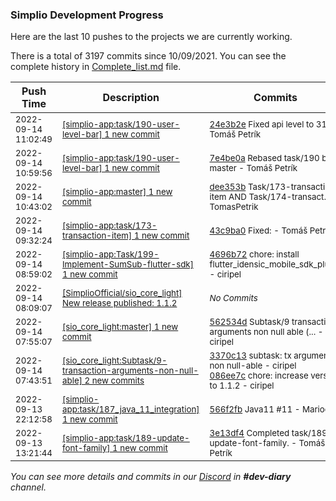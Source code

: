 
### Simplio Development Progress

Here are the last 10 pushes to the projects we are currently working.

There is a total of 3197 commits since 10/09/2021. You can see the complete history in
 [Complete_list.md](Complete_list.md) file.

| Push Time | Description | Commits |
| --- | --- | --- |
| <sub>2022-09-14 11:02:49</sub> | <sub>[[simplio-app:task/190\-user\-level\-bar] 1 new commit](https://github.com/SimplioOfficial/simplio-app/commit/24e3b2e9287d44722b5808e2729611596b274f63)</sub> | <sub>[24e3b2e](https://github.com/SimplioOfficial/simplio-app/commit/24e3b2e9287d44722b5808e2729611596b274f63) Fixed api level to 31, - Tomáš Petrík</sub> |
| <sub>2022-09-14 10:59:56</sub> | <sub>[[simplio-app:task/190\-user\-level\-bar] 1 new commit](https://github.com/SimplioOfficial/simplio-app/commit/7e4be0a4883215577c3398cd7a1cf2ad9caa187a)</sub> | <sub>[7e4be0a](https://github.com/SimplioOfficial/simplio-app/commit/7e4be0a4883215577c3398cd7a1cf2ad9caa187a) Rebased task/190 by master - Tomáš Petrík</sub> |
| <sub>2022-09-14 10:43:02</sub> | <sub>[[simplio-app:master] 1 new commit](https://github.com/SimplioOfficial/simplio-app/commit/dee353bfb31113c937eb9aa0c1a9061fd3e41c78)</sub> | <sub>[dee353b](https://github.com/SimplioOfficial/simplio-app/commit/dee353bfb31113c937eb9aa0c1a9061fd3e41c78) Task/173-transaction-item AND Task/174-transact... - TomasPetrik</sub> |
| <sub>2022-09-14 09:32:24</sub> | <sub>[[simplio-app:task/173\-transaction\-item] 1 new commit](https://github.com/SimplioOfficial/simplio-app/commit/43c9ba0b893088ed7702bf4d0ff7b3f287128643)</sub> | <sub>[43c9ba0](https://github.com/SimplioOfficial/simplio-app/commit/43c9ba0b893088ed7702bf4d0ff7b3f287128643) Fixed: - Tomáš Petrík</sub> |
| <sub>2022-09-14 08:59:02</sub> | <sub>[[simplio-app:Task/199\-Implement\-SumSub\-flutter\-sdk] 1 new commit](https://github.com/SimplioOfficial/simplio-app/commit/4696b72696d065ffe4ca0bf9d705847835ae5695)</sub> | <sub>[4696b72](https://github.com/SimplioOfficial/simplio-app/commit/4696b72696d065ffe4ca0bf9d705847835ae5695) chore: install flutter_idensic_mobile_sdk_plugin - ciripel</sub> |
| <sub>2022-09-14 08:09:07</sub> | <sub>[[SimplioOfficial/sio_core_light] New release published: 1\.1\.2](https://github.com/SimplioOfficial/sio_core_light/releases/tag/1.1.2)</sub> | <sub>_No Commits_</sub> |
| <sub>2022-09-14 07:55:07</sub> | <sub>[[sio_core_light:master] 1 new commit](https://github.com/SimplioOfficial/sio_core_light/commit/562534dd1267ec0bdccf4e14cf2b68dcca39cf76)</sub> | <sub>[562534d](https://github.com/SimplioOfficial/sio_core_light/commit/562534dd1267ec0bdccf4e14cf2b68dcca39cf76) Subtask/9 transaction arguments non null able (... - ciripel</sub> |
| <sub>2022-09-14 07:43:51</sub> | <sub>[[sio_core_light:Subtask/9\-transaction\-arguments\-non\-null\-able] 2 new commits](https://github.com/SimplioOfficial/sio_core_light/compare/fbd8d3b2198b...086ee7c4c103)</sub> | <sub>[3370c13](https://github.com/SimplioOfficial/sio_core_light/commit/3370c1337f686d1e4639095cd964092845b0d7ca) subtask: tx arguments non null-able - ciripel<br>[086ee7c](https://github.com/SimplioOfficial/sio_core_light/commit/086ee7c4c103113d725901be9687c7ec1cd48ece) chore: increase version to 1.1.2 - ciripel</sub> |
| <sub>2022-09-13 22:12:58</sub> | <sub>[[simplio-app:task/187\_java\_11\_integration] 1 new commit](https://github.com/SimplioOfficial/simplio-app/commit/566f2fb15ea3544bf7b8f17a9b97d98ba9e4402b)</sub> | <sub>[566f2fb](https://github.com/SimplioOfficial/simplio-app/commit/566f2fb15ea3544bf7b8f17a9b97d98ba9e4402b) Java11 #11 - MariooW</sub> |
| <sub>2022-09-13 13:21:44</sub> | <sub>[[simplio-app:task/189\-update\-font\-family] 1 new commit](https://github.com/SimplioOfficial/simplio-app/commit/3e13df422fa9831a30ff22739c507e280ef26ce7)</sub> | <sub>[3e13df4](https://github.com/SimplioOfficial/simplio-app/commit/3e13df422fa9831a30ff22739c507e280ef26ce7) Completed task/189-update-font-family. - Tomáš Petrík</sub> |

_You can see more details and commits in our [Discord](https://discord.gg/aKhjuwZmdP) in **#dev-diary** channel._
